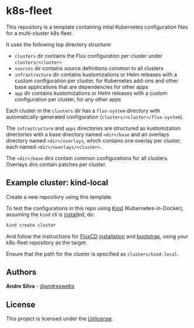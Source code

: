 # k8s-fleet

This repository is a template containing intial Kubernetes configuration files
for a multi-cluster k8s fleet.

It uses the following top directory structure:

- `clusters` dir contains the Flux configuration per cluster under
  `clusters/<cluster>`
- `sources` dir contains source definitions common to all clusters
- `infrastructure` dir contains kustomizations or Helm releases with a custom
  configuration per cluster, for Kubernetes add-ons and other base applications
  that are dependencies for other apps
- `app` dir contains kustomizations or Helm releases with a custom configuration
  per cluster, for any other apps

Each cluster in the `clusters` dir has a `flux-system` directory with
automatically-generated configuration (`clusters/<cluster>/flux-system`).

The `infrastructure` and `apps` directories are structured as kustomization
directories with a base directory named `<dir>/base` and an overlays directory
named `<dir>/overlays`, which contains one overlay per cluster, each named
`<dir>/overlays/<cluster>`.

The `<dir>/base` dirs contain common configurations for all clusters. Overlays
dirs contain patches per cluster.

## Example cluster: kind-local

Create a new repository using this template.

To test the configurations in this repo using [Kind](https://kind.sigs.k8s.io/)
(Kubernetes-in-Docker), assuming the `kind` cli is
[install](https://kind.sigs.k8s.io/docs/user/quick-start/#installation)ed, do:

```sh
kind create cluster
```

And follow the instructions for [FluxCD](https://fluxcd.io)
[installation](https://fluxcd.io/docs/installation/) and
[bootstrap](https://fluxcd.io/docs/get-started/#install-flux-onto-your-cluster),
using your k8s-fleet repository as the target.

Ensure that the path for the cluster is specified as `clusters/kind-local`.

## Authors

**Andre Silva** - [@andreswebs](https://github.com/andreswebs)

## License

This project is licensed under the [Unlicense](UNLICENSE.md).
